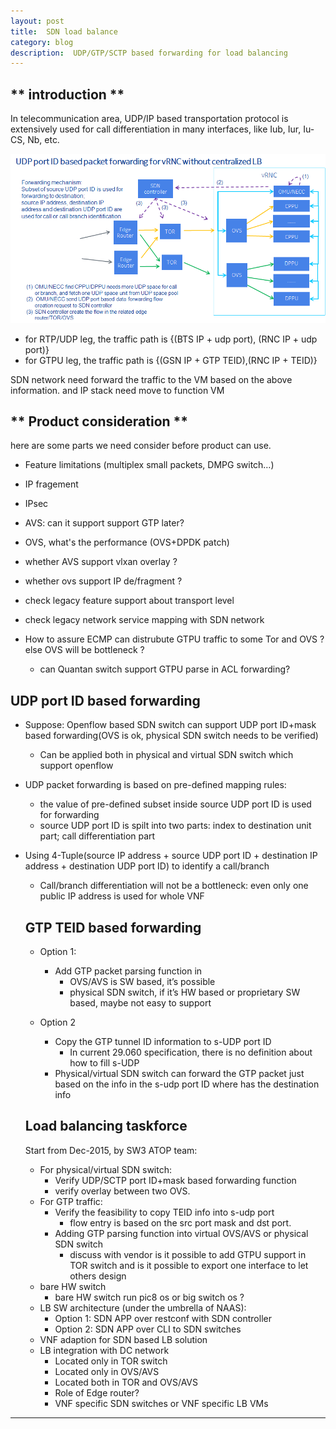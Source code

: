 ```yaml
---
layout: post
title:  SDN load balance
category: blog
description:  UDP/GTP/SCTP based forwarding for load balancing
---
```


## ** introduction **
In telecommunication area, UDP/IP based transportation protocol is extensively used for call differentiation in many interfaces, like Iub, Iur, Iu-CS, Nb, etc.

<img src="/images/other/LB.png" alt="sdn" width="1000"></a>



* for RTP/UDP leg, the traffic path is {(BTS IP + udp port), (RNC IP + udp port)}
* for GTPU leg, the traffic path is {(GSN IP + GTP TEID),(RNC IP + TEID)}

SDN network need forward the traffic to the VM based on the above information. and IP stack need move to function VM

## ** Product consideration **

here are some parts we need consider before product can use.

 * Feature limitations (multiplex small packets, DMPG switch…)
 * IP fragement
 * IPsec
 * AVS: can it support support GTP later?
 * OVS, what's the performance (OVS+DPDK patch)

 * whether AVS support vlxan overlay ?
 * whether ovs support IP de/fragment ?
 * check legacy feature support about transport level
 * check legacy network service mapping with  SDN network  


 * How to assure ECMP can distrubute GTPU traffic to some Tor and OVS ?
   else OVS will be bottleneck ?
    * can Quantan switch support GTPU parse in ACL forwarding?

## **UDP port ID based forwarding**



* Suppose: Openflow based SDN switch can support UDP port ID+mask based forwarding(OVS is ok, physical SDN switch needs to be verified)
  - Can be applied both in physical and virtual SDN switch which support openflow
* UDP packet forwarding is based on pre-defined mapping rules:
  - the value of pre-defined subset inside source UDP port ID is used for forwarding
  - source UDP port ID is spilt into two parts: index to destination unit part; call differentiation part
* Using 4-Tuple(source IP address + source UDP port ID + destination IP address + destination UDP port ID) to identify a call/branch
  - Call/branch differentiation will not be a bottleneck: even only one public IP address is used for whole VNF




  ## **GTP TEID based forwarding**



  * Option 1:
    - Add GTP packet parsing function in
      + OVS/AVS is SW based, it’s possible
      + physical SDN switch, if it’s HW based or proprietary SW based, maybe not easy to support

  * Option 2
    - Copy the GTP tunnel ID information to s-UDP port ID
      + In current 29.060 specification, there is no definition about how to fill s-UDP
    - Physical/virtual SDN switch can forward the GTP packet just based on the info in the s-udp port ID where has the destination info

  ## **Load balancing taskforce**


  Start from Dec-2015, by SW3 ATOP team:
  * For physical/virtual SDN switch:
    - Verify UDP/SCTP port ID+mask based forwarding function
    - verify overlay between two OVS.
  * For GTP traffic:
    - Verify the feasibility to copy TEID info into s-udp port
		+ flow entry is based on the src port mask and dst port.
    - Adding GTP parsing function into virtual OVS/AVS or physical SDN switch
		+ discuss with vendor is it possible to add GTPU support in TOR switch
		  and is it possible to export one interface to let others design
  * bare HW switch
    - bare HW switch run pic8 os or big switch os ?
  * LB SW architecture (under the umbrella of NAAS):
    - Option 1: SDN APP over restconf with SDN controller
    - Option 2: SDN APP over CLI to SDN switches
  * VNF adaption for SDN based LB solution
  * LB integration with DC network
    - Located only in TOR switch
    - Located only in OVS/AVS
    - Located both in TOR and OVS/AVS
    - Role of Edge router?
    - VNF specific SDN switches or VNF specific LB VMs



---
